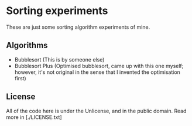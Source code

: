 # Sorting experiments

These are just some sorting algorithm experiments of mine.

## Algorithms

- Bubblesort
  (This is by someone else)
- Bubblesort Plus
  (Optimised bubblesort, came up with this one myself; however, it's not original in the sense that I invented the optimisation first)

## License

All of the code here is under the Unlicense, and in the public domain. Read more in [./LICENSE.txt]
